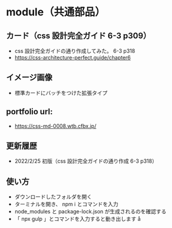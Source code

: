 # module（共通部品）

## カード（css 設計完全ガイド 6-3 p309）

- css 設計完全ガイドの通り作成してみた。 6-3 p318
- https://css-architecture-perfect.guide/chapter6

## イメージ画像

- 標準カードにバッチをつけた拡張タイプ

## portfolio url:

- https://css-md-0008.wtb.cfbx.jp/

## 更新履歴

- 2022/2/25 初版（css 設計完全ガイドの通り作成 6-3 p318）

## 使い方

- ダウンロードしたフォルダを開く
- ターミナルを開き、 npm i とコマンドを入力
- node_modules と package-lock.json が生成されるのを確認する
- 「 npx gulp 」とコマンドを入力すると動き出します
  å
